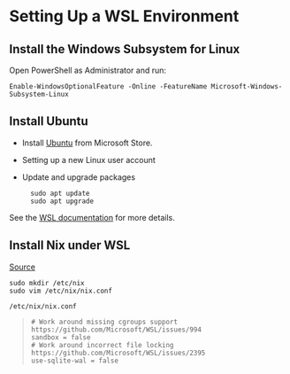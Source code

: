 # Setting Up a WSL Environment

## Install the Windows Subsystem for Linux

Open PowerShell as Administrator and run:

    Enable-WindowsOptionalFeature -Online -FeatureName Microsoft-Windows-Subsystem-Linux
    
## Install Ubuntu

* Install [Ubuntu](https://www.microsoft.com/store/productId/9NBLGGH4MSV6) from Microsoft Store.

* Setting up a new Linux user account

* Update and upgrade packages

        sudo apt update
        sudo apt upgrade
    
See the [WSL documentation](https://docs.microsoft.com/zh-tw/windows/wsl/about) for more details.

## Install Nix under WSL

[Source](https://dev.to/notriddle/installing-nix-under-wsl-2eim)

    sudo mkdir /etc/nix
    sudo vim /etc/nix/nix.conf

`/etc/nix/nix.conf`
>     # Work around missing cgroups support https://github.com/Microsoft/WSL/issues/994
>     sandbox = false
>     # Work around incorrect file locking https://github.com/Microsoft/WSL/issues/2395
>     use-sqlite-wal = false

